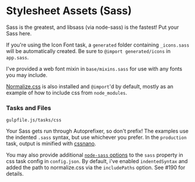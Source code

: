 # Stylesheet Assets (Sass)
Sass is the greatest, and libsass (via node-sass) is the fastest! Put your Sass here. 

If you're using the Icon Font task, a `generated` folder containing `_icons.sass` will be automatically created. Be sure to `@import generated/icons` in `app.sass`.

I've provided a web font mixin in `base/mixins.sass` for use with any fonts you may include.

[Normalize.css](https://github.com/necolas/normalize.css) is also installed and `@import`'d by default, mostly as an example of how to include css from `node_modules`.

### Tasks and Files
```
gulpfile.js/tasks/css
```
Your Sass gets run through Autoprefixer, so don't prefix! The examples use the indented `.sass` syntax, but use whichever you prefer. In the `production` task, output is minified with [cssnano](https://github.com/ben-eb/cssnano).

You may also provide additional [`node-sass` options](https://github.com/sass/node-sass#options) to the `sass` property in css task config in `config.json`. By default, i've enabled `indentedSyntax` and added the path to normalize.css via the `includePaths` option. See #190 for details.
